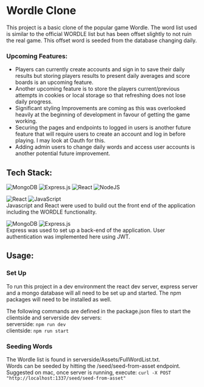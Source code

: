 # Wordle Clone

This project is a basic clone of the popular game Wordle. The word list used is similar to the official WORDLE list but has been offset slightly to not ruin the real game. This offset word is seeded from the database changing daily. 
<br>
### Upcoming Features:
* Players can currently create accounts and sign in to save their daily results but storing players results to present daily averages and score boards is an upcoming feature.
* Another upcoming feature is to store the players current/previous attempts in cookies or local storage so that refreshing does not lose daily progress.
* Significant styling Improvements are coming as this was overlooked heavily at the beginning of development in favour of getting the game working.
* Securing the pages and endpoints to logged in users is another future feature that will require users to create an account and log in before playing. I may look at Oauth for this.
* Adding admin users to change daily words and access user accounts is another potential future improvement.

## Tech Stack:
![MongoDB](https://img.shields.io/badge/MongoDB-%234ea94b.svg?style=for-the-badge&logo=mongodb&logoColor=white) ![Express.js](https://img.shields.io/badge/express.js-%23404d59.svg?style=for-the-badge&logo=express&logoColor=%2361DAFB) ![React](https://img.shields.io/badge/react-%2320232a.svg?style=for-the-badge&logo=react&logoColor=%2361DAFB) ![NodeJS](https://img.shields.io/badge/node.js-6DA55F?style=for-the-badge&logo=node.js&logoColor=white) 

![React](https://img.shields.io/badge/react-%2320232a.svg?style=for-the-badge&logo=react&logoColor=%2361DAFB) ![JavaScript](https://img.shields.io/badge/javascript-%23323330.svg?style=for-the-badge&logo=javascript&logoColor=%23F7DF1E) <br>
Javascript and React were used to build out the front end of the application including the WORDLE functionality.

![MongoDB](https://img.shields.io/badge/MongoDB-%234ea94b.svg?style=for-the-badge&logo=mongodb&logoColor=white) ![Express.js](https://img.shields.io/badge/express.js-%23404d59.svg?style=for-the-badge&logo=express&logoColor=%2361DAFB) <br>
Express was used to set up a back-end of the application. User authentication was implemented here using JWT.

## Usage:
### Set Up
To run this project in a dev environment the react dev server, express server and a mongo database will all need to be set up and started. The npm packages will need to be installed as well.

The following commands are defined in the package.json files to start the clientside and serverside dev servers: <br>
serverside: `npm run dev`<br>
clientside: `npm run start`

### Seeding Words
The Wordle list is found in serverside/Assets/FullWordList.txt.<br>
Words can be seeded by hitting the /seed/seed-from-asset endpoint.  
Suggested on mac, once server is running, execute: `curl -X POST "http://localhost:1337/seed/seed-from-asset"`
